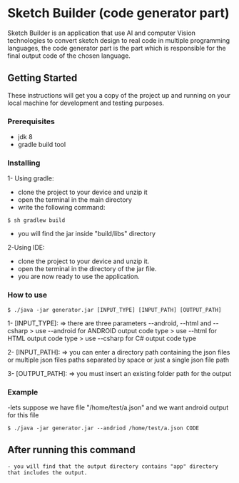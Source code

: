 # Sketch Builder (code generator part)

Sketch Builder is an application that use AI and computer Vision technologies to convert sketch design to real code in multiple programming languages, the code generator part is the part which is responsible for the final output code of the chosen language.

## Getting Started

These instructions will get you a copy of the project up and running on your local machine for development and testing purposes.

### Prerequisites

- jdk 8
- gradle build tool

### Installing


1- Using gradle:
- clone the project to your device and unzip it
- open the terminal in the main directory
- write the following command:
```
$ sh gradlew build
```
- you will find the jar inside "build/libs" directory

2-Using IDE:
- clone the project to your device and unzip it.
- open the terminal in the directory of the jar file.
- you are now ready to use the application.

### How to use

```
$ ./java -jar generator.jar [INPUT_TYPE] [INPUT_PATH] [OUTPUT_PATH]
```

1- [INPUT_TYPE]: => there are three parameters --android, --html and --csharp
    > use --android for ANDROID output code type
	> use --html for HTML output code type
	> use --csharp for C# output code type
	
2- [INPUT_PATH]: => you can enter a directory path containing the json files or multiple json files paths separated by space or just a single json file path

3- [OUTPUT_PATH]: => you must insert an existing folder path for the output

### Example

-lets suppose we have file "/home/test/a.json" and we want android output for this file

```
$ ./java -jar generator.jar --andriod /home/test/a.json CODE
```

## After running this command
	- you will find that the output directory contains "app" directory that includes the output.
	





